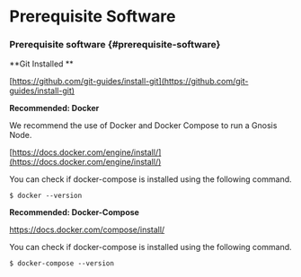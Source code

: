 ---
---

# Prerequisite Software

### Prerequisite software   {#prerequisite-software}

**Git Installed **

[https://github.com/git-guides/install-git](https://github.com/git-guides/install-git) 

**Recommended: Docker**

We recommend the use of Docker and Docker Compose to run a Gnosis Node. 

[https://docs.docker.com/engine/install/](https://docs.docker.com/engine/install/)  

You can check if docker-compose is installed using the following command. 

```
$ docker --version
```



**Recommended: Docker-Compose**

[https://docs.docker.com/compose/install/ ](https://docs.docker.com/compose/install/)

You can check if docker-compose is installed using the following command. 

```
$ docker-compose --version
```

